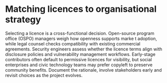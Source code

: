 # Matching licences to organisational strategy

Selecting a licence is a cross-functional decision. Open-source program office (OSPO) managers weigh how openness supports marke
t adoption, while legal counsel checks compatibility with existing commercial agreements. Security engineers assess whether the licence terms align with disclosure policies and vulnerability management workflows. Early-stage contributors often default to permissive licences for visibility, but social enterprises and civic technology teams may prefer copyleft to preserve community benefits. Document the rationale, involve stakeholders early and revisit choices as the project evolves.

